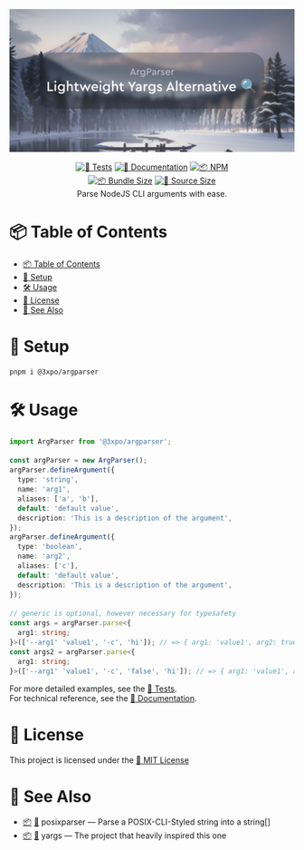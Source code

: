<div align="center">

![ArgParser 🔍](https://github.com/Exponential-Workload/argparser/blob/master/social.png?raw=true)

  [![🧪 Tests](https://img.shields.io/github/actions/workflow/status/Exponential-Workload/argparser/test.yml?branch=master&label=🧪%20Tests)](https://github.com/Exponential-Workload/argparser/actions/workflows/test.yml)
  [![📝 Documentation](https://img.shields.io/badge/📝-Docs-blue)](https://gh.expo.moe/argparser)
  [![📦 NPM](https://img.shields.io/npm/v/%403xpo/argparser?label=📦%20NPM)](https://npmjs.com/package/@3xpo/argparser)
  <br/>
  [![📦 Bundle Size](https://img.shields.io/bundlephobia/min/%403xpo/argparser?label=📦%20Bundle%20Size)](https://bundlephobia.com/package/@3xpo/argparser) 
  [![📁 Source Size](https://img.shields.io/github/languages/code-size/Exponential-Workload/argparser?label=📁%20Source%20Size)](https://github.com/Exponential-Workload/argparser)<br/>
Parse NodeJS CLI arguments with ease.

</div>

# 📦 Table of Contents
- [📦 Table of Contents](#-table-of-contents)
- [🚀 Setup](#-setup)
- [🛠️ Usage](#️-usage)
- [📜 License](#-license)
- [🔗 See Also](#-see-also)

# 🚀 Setup

```sh
pnpm i @3xpo/argparser
```

# 🛠️ Usage

```ts
import ArgParser from '@3xpo/argparser';

const argParser = new ArgParser();
argParser.defineArgument({
  type: 'string',
  name: 'arg1',
  aliases: ['a', 'b'],
  default: 'default value',
  description: 'This is a description of the argument',
});
argParser.defineArgument({
  type: 'boolean',
  name: 'arg2',
  aliases: ['c'],
  default: 'default value',
  description: 'This is a description of the argument',
});

// generic is optional, however necessary for typesafety
const args = argParser.parse<{
  arg1: string;
}>(['--arg1' 'value1', '-c', 'hi']); // => { arg1: 'value1', arg2: true, _: ['hi'] }
const args2 = argParser.parse<{
  arg1: string;
}>(['--arg1' 'value1', '-c', 'false', 'hi']); // => { arg1: 'value1', arg2: false, _: ['hi'] }
```

For more detailed examples, see the [🧪 Tests](https://github.com/Exponential-Workload/argparser/blob/master/src/main.test.ts).<br/>
For technical reference, see the [📝 Documentation](https://gh.expo.moe/argparser).

# 📜 License

This project is licensed under the [📄 MIT License](./LICENSE)

# 🔗 See Also

- [📦](https://npm.im/posixparser) [📁](https://github.com/Exponential-Workload/posixparser) posixparser — Parse a POSIX-CLI-Styled string into a string[]
- [📦](https://npm.im/yargs) [📁](https://github.dev/yargs/yargs/) yargs — The project that heavily inspired this one